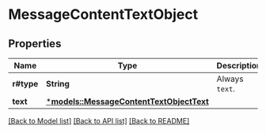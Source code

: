 # MessageContentTextObject

## Properties
Name | Type | Description | Notes
------------ | ------------- | ------------- | -------------
**r#type** | **String** | Always `text`. | 
**text** | [***models::MessageContentTextObjectText**](MessageContentTextObject_text.md) |  | 

[[Back to Model list]](../README.md#documentation-for-models) [[Back to API list]](../README.md#documentation-for-api-endpoints) [[Back to README]](../README.md)


